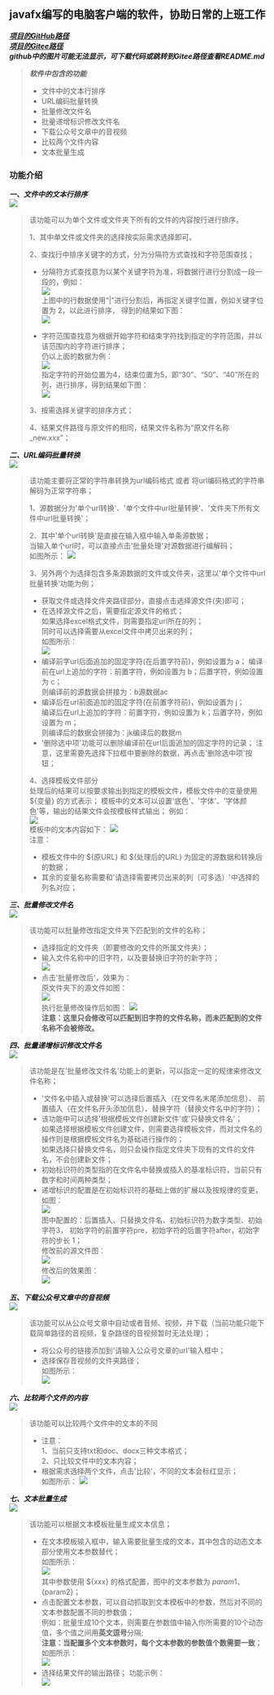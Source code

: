 ## javafx编写的电脑客户端的软件，协助日常的上班工作  
***[项目的GitHub路径](https://github.com/mwrmaven/HelloFx-Maven)***  
***[项目的Gitee路径](https://gitee.com/mwrmaven/HelloFx-Maven)***  
***github中的图片可能无法显示，可下载代码或跳转到Gitee路径查看README.md***
> ***软件中包含的功能***
>  * 文件中的文本行排序
>  * URL编码批量转换
>  * 批量修改文件名
>  * 批量递增标识修改文件名
>  * 下载公众号文章中的音视频
>  * 比较两个文件内容
>  * 文本批量生成

### 功能介绍  
***一、文件中的文本行排序***  
![](images/markdown/linesort.png)
> 该功能可以为单个文件或文件夹下所有的文件的内容按行进行排序。
>
> 1、其中单文件或文件夹的选择按实际需求选择即可。
>
> 2、查找行中排序关键字的方式，分为分隔符方式查找和字符范围查找；
>
> * 分隔符方式查找意为以某个关键字符为准，将数据行进行分割成一段一段的，例如：  
> ![](images/markdown/sort_test_resource.png)  
> 上图中的行数据使用“|”进行分割后，再指定关键字位置，例如关键字位置为 2，以此进行排序，
> 得到的结果如下图：  
> ![](images/markdown/sort_test_target.png)
>
> * 字符范围查找意为根据开始字符和结束字符找到指定的字符范围，并以该范围内的字符进行排序；  
> 仍以上面的数据为例：  
> ![](images/markdown/sort_test_resource.png)  
> 指定字符的开始位置为4，结束位置为5，即“30”、“50”、“40”所在的列，进行排序，得到结果如下图：  
> ![](images/markdown/sort_test_target.png)  
>
> 3、按需选择关键字的排序方式；
>
> 4、结果文件路径与原文件的相同，结果文件名称为“原文件名称_new.xxx”；  

***二、URL编码批量转换***  
![](images/markdown/urlconvert.png)
> 该功能主要将正常的字符串转换为url编码格式 或者 将url编码格式的字符串解码为正常字符串；
> 
> 1、源数据分为'单个url转换'、'单个文件中url批量转换'、'文件夹下所有文件中url批量转换'；
> 
> 2、其中'单个url转换'是直接在输入框中输入单条源数据；  
> 当输入单个url时，可以直接点击'批量处理'对源数据进行编解码；  
> 如图所示：
> ![](images/markdown/url_convert_one_url.png)
> 
> 3、另外两个为选择包含多条源数据的文件或文件夹，这里以'单个文件中url批量转换'功能为例；  
> * 获取文件或选择文件夹路径部分，直接点击选择源文件(夹)即可；
> * 在选择源文件之后，需要指定源文件的格式；  
> 如果选择excel格式文件，则需要指定url所在的列；  
> 同时可以选择需要从excel文件中拷贝出来的列；  
> 如图所示：  
> ![](images/markdown/url_convert_excel_columns.png)  
> * 编译前字url后面追加的固定字符(在后置字符前)，例如设置为 a；
> 编译前在url上追加的字符：前置字符，例如设置为 b；后置字符，例如设置为 c；  
> 则编译前的源数据会拼接为：b源数据ac
> * 编译后在url前面追加的固定字符(在前置字符前)，例如设置为 j；  
> 编译后在url上追加的字符：前置字符，例如设置为 k；后置字符，例如设置为 m；  
> 则编译后的数据会拼接为：jk编译后的数据m  
> * '删除选中项'功能可以删除编译前在url后面追加的固定字符的记录；
> 注意，这里需要先选择下拉框中要删除的数据，再点击'删除选中项'按钮；
> 
> 4、选择模板文件部分  
> 处理后的结果可以按要求输出到指定的模板文件，模板文件中的变量使用 ${变量} 的方式表示； 
> 模板中的文本可以设置'底色'、'字体'、'字体颜色'等，输出的结果文件会按模板样式输出； 
> 例如：  
> ![](images/markdown/url_convert_template_path.png)  
> 模板中的文本内容如下：
> ![](images/markdown/url_convert_template.png)  
> 注意：
> * 模板文件中的 ${原URL} 和 ${处理后的URL} 为固定的源数据和转换后的数据；  
> * 其余的变量名称需要和'请选择需要拷贝出来的列（可多选）'中选择的列名对应；

***三、批量修改文件名***  
![](images/markdown/batchEditFileName.png)  
> 该功能可以批量修改指定文件夹下匹配到的文件的名称；  
> * 选择指定的文件夹（即要修改的文件的所属文件夹）；
> * 输入文件名称中的旧字符，以及要替换旧字符的新字符；  
> ![](images/markdown/batchEditFileName_pre.png)
> * 点击'批量修改后'，效果为：  
> 原文件夹下的源文件如图：  
> ![](images/markdown/batchEditFileName_resource.png)  
> 执行批量修改操作后如图：
> ![](images/markdown/batchEditFileName_result.png)  
> **注意：这里只会修改可以匹配到旧字符的文件名称，而未匹配到的文件名称不会被修改。**

***四、批量递增标识修改文件名***  
![](images/markdown/batchIncrementEdit.png)  
> 该功能是在'批量修改文件名'功能上的更新，可以指定一定的规律来修改文件名称；
> * '文件名中插入或替换'可以选择后置插入（在文件名末尾添加信息）、
> 前置插入（在文件名开头添加信息）、替换字符（替换文件名中的字符）；
> * 该功能中可以选择'根据模板文件创建新文件'或'只替换文件名'；  
> 如果选择根据模板文件创建文件，则需要选择模板文件，而对文件名的操作则是根据模板文件名为基础进行操作的；  
> 如果选择只替换文件名，则只会操作指定文件夹下现有的文件的文件名，不会创建新文件；  
> * 初始标识符的类型指的在文件名中替换或插入的基准标识符，当前只有数字和时间两种类型；
> * 递增标识的配置是在初始标识符的基础上做的扩展以及按规律的变更，如图：  
> ![](images/markdown/batchIncrementEdit_string.png)  
> 图中配置的：后置插入、只替换文件名、初始标识符为数字类型、初始字符3，
> 初始字符的前置字符pre，初始字符的后置字符after，初始字符的步长 1；  
> 修改前的源文件图：  
> ![](images/markdown/batchIncrementEdit_resource.png)  
> 修改后的效果图：  
> ![](images/markdown/batchIncrementEdit_result.png)  

***五、下载公众号文章中的音视频***  
![](images/markdown/downloadVideoFromArticle.png)  
> 该功能可以从公众号文章中自动或者音频、视频，并下载（当前功能只能下载简单路径的音视频，复杂路径的音视频暂时无法处理）；  
> * 将公众号的链接添加到'请输入公众号文章的url'输入框中；
> * 选择保存音视频的文件夹路径；  
> 如图所示：  
> ![](images/markdown/downloadVideoFromArticle_result.png)  

***六、比较两个文件的内容***  
![](images/markdown/fileCompare.png)  
> 该功能可以比较两个文件中的文本的不同
> * 注意：  
> 1、当前只支持txt和doc、docx三种文本格式；  
> 2、只比较文件中的文本内容；
> * 根据需求选择两个文件，点击'比较'，不同的文本会标红显示；   
> 如图所示：
> ![](images/markdown/fileCompare_result.png)  

***七、文本批量生成***  
![](images/markdown/textBatchCreate.png)  
> 该功能可以根据文本模板批量生成文本信息；  
> * 在文本模板输入框中，输入需要批量生成的文本，其中包含的动态文本部分使用文本参数替代；  
> 如图所示：  
> ![](images/markdown/textBatchCreate_template.png)  
> 其中参数使用 ${xxx} 的格式配置，图中的文本参数为 ${param1}、${param2}；  
> * 点击配置文本参数，可以自动抓取到文本模板中的参数，然后对不同的文本参数配置不同的参数值；  
> 例如：批量生成10个文本，则需要在参数值中输入你所需要的10个动态值，多个值之间用**英文逗号**分隔;  
> **注意：当配置多个文本参数时，每个文本参数的参数值个数需要一致**；  
> 如图所示：  
> ![](images/markdown/textBatchCreate_para.png)  
> * 选择结果文件的输出路径；
> 功能示例：  
> ![](images/markdown/textBatchCreate_result.png)